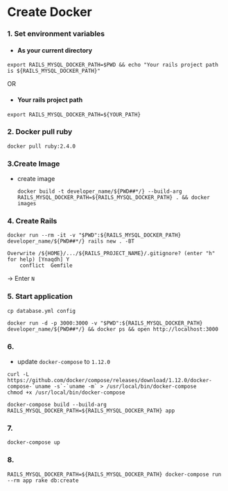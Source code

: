 # Create Docker

### 1. Set environment variables

  - #### As your current directory

```
export RAILS_MYSQL_DOCKER_PATH=$PWD && echo "Your rails project path is ${RAILS_MYSQL_DOCKER_PATH}"
```

  OR

  - #### Your rails project path

```
export RAILS_MYSQL_DOCKER_PATH=${YOUR_PATH}
```

### 2. Docker pull ruby

`
docker pull ruby:2.4.0
`

### 3.Create Image

  * create image
  
    ```
    docker build -t developer_name/${PWD##*/} --build-arg RAILS_MYSQL_DOCKER_PATH=${RAILS_MYSQL_DOCKER_PATH} . && docker images
    ```

### 4. Create Rails

```
docker run --rm -it -v "$PWD":${RAILS_MYSQL_DOCKER_PATH} developer_name/${PWD##*/} rails new . -BT
```

```
Overwrite /${HOME}/.../${RAILS_PROJECT_NAME}/.gitignore? (enter "h" for help) [Ynaqdh] Y
    conflict  Gemfile
```
-> Enter `N`

### 5. Start application

```
cp database.yml config
```

```
docker run -d -p 3000:3000 -v "$PWD":${RAILS_MYSQL_DOCKER_PATH} developer_name/${PWD##*/} && docker ps && open http://localhost:3000
```

### 6.

  - update `docker-compose` to `1.12.0`

```
curl -L https://github.com/docker/compose/releases/download/1.12.0/docker-compose-`uname -s`-`uname -m` > /usr/local/bin/docker-compose
chmod +x /usr/local/bin/docker-compose
```

```
docker-compose build --build-arg RAILS_MYSQL_DOCKER_PATH=${RAILS_MYSQL_DOCKER_PATH} app
```

### 7.

```
docker-compose up
```

### 8.

```
RAILS_MYSQL_DOCKER_PATH=${RAILS_MYSQL_DOCKER_PATH} docker-compose run --rm app rake db:create
```


